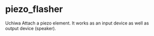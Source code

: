 # piezo_flasher
Uchiwa
Attach a piezo element. It works as an input device as well as output device (speaker). 
